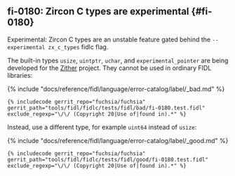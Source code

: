 ## fi-0180: Zircon C types are experimental {#fi-0180}

Experimental: Zircon C types are an unstable feature gated behind the
`--experimental zx_c_types` fidlc flag.

The built-in types `usize`, `uintptr`, `uchar`, and `experimental_pointer` are
being developed for the [Zither] project. They cannot be used in ordinary FIDL
libraries:

{% include "docs/reference/fidl/language/error-catalog/label/_bad.md" %}

```fidl
{% includecode gerrit_repo="fuchsia/fuchsia" gerrit_path="tools/fidl/fidlc/tests/fidl/bad/fi-0180.test.fidl" exclude_regexp="\/\/ (Copyright 20|Use of|found in).*" %}
```

Instead, use a different type, for example `uint64` instead of `usize`:

{% include "docs/reference/fidl/language/error-catalog/label/_good.md" %}

```fidl
{% includecode gerrit_repo="fuchsia/fuchsia" gerrit_path="tools/fidl/fidlc/tests/fidl/good/fi-0180.test.fidl" exclude_regexp="\/\/ (Copyright 20|Use of|found in).*" %}
```

[Zither]: /zircon/tools/zither/README.md
